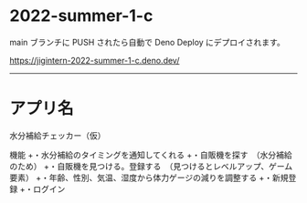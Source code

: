 # 2022-summer-1-c

main ブランチに PUSH されたら自動で Deno Deploy にデプロイされます。

https://jigintern-2022-summer-1-c.deno.dev/


---

# アプリ名
水分補給チェッカー（仮）

機能
+・水分補給のタイミングを通知してくれる
+・自販機を探す　（水分補給のため）
+・自販機を見つける。登録する　（見つけるとレベルアップ、ゲーム要素）
+・年齢、性別、気温、湿度から体力ゲージの減りを調整する
+・新規登録
+・ログイン


